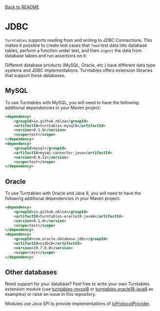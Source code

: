 [Back to README](README.md)

# JDBC

`Turntables` supports reading from and writing to JDBC Connections.
This makes it possible to create test cases that `feed` test data into database
tables, perform a function under test, and then `ingest` the data from database
tables and run assertions on it:

Different database products (MySQL, Oracle, etc.) have different data type
systems and JDBC implementations. Turntables offers extension libraries that
support these databases.

## MySQL

To use Turntables with MySQL, you will need to have the following additional
dependencies in your Maven project:

```xml
<dependency>
    <groupId>io.github.nblxa</groupId>
    <artifactId>turntables-mysql8</artifactId>
    <version>0.1.0</version>
    <scope>test</scope>
</dependency>
<dependency>
    <groupId>mysql</groupId>
    <artifactId>mysql-connector-java</artifactId>
    <version>8.0.22</version>
    <scope>test</scope>
</dependency>
```

## Oracle

To use Turntables with Oracle and Java 8, you will need to have the following
additional dependencies in your Maven project:

```xml
<dependency>
    <groupId>io.github.nblxa</groupId>
    <artifactId>turntables-oracle18-java8</artifactId>
    <version>0.1.0</version>
    <scope>test</scope>
</dependency>
<dependency>
    <groupId>com.oracle.database.jdbc</groupId>
    <artifactId>ojdbc8</artifactId>
    <version>19.7.0.0</version>
    <scope>test</scope>
</dependency>
```

## Other databases

Need support for your database? Feel free to write your own Turntables extension
module (use [turntables-mysql8]() or [turntables-oracle18-java8]() as examples)
or raise an issue in this repository.

Modules use Java SPI to provide implementations of
[IoProtocolProvider](turntables-core/src/main/java/io/github/nblxa/turntables/io/IoProtocolProvider.java).

